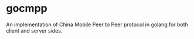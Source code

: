 # gocmpp
An implementation of China Mobile Peer to Peer protocol in golang for both client and server sides.
